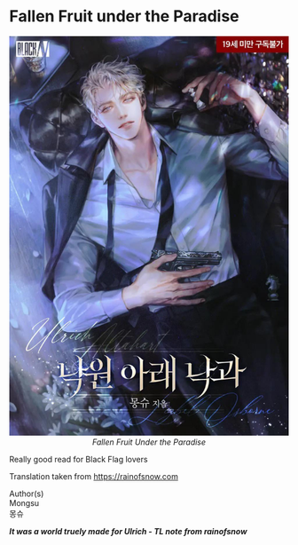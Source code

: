 # Fallen Fruit under the Paradise

<p align="center">
  <img src="./assets/fallenfruit.jpeg" alt="Fallen Fruit" style="max-width:100%;height:auto;" />
  <br>
  <em>Fallen Fruit Under the Paradise</em>
</p>

Really good read for Black Flag lovers

Translation taken from https://rainofsnow.com

Author(s)
<br>
Mongsu<br>
몽슈

<i> <b> It was a world truely made for Ulrich - TL note from rainofsnow </b> </i> 

